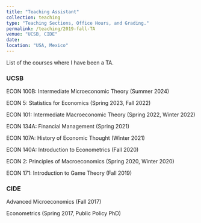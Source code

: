 ```yaml
---
title: "Teaching Assistant"
collection: teaching
type: "Teaching Sections, Office Hours, and Grading."
permalink: /teaching/2019-fall-TA
venue: "UCSB, CIDE"
date: 
location: "USA, Mexico"
---
```


List of the courses where I have been a TA.

### UCSB

ECON 100B: Intermediate Microeconomic Theory (Summer 2024)

ECON 5: Statistics for Economics (Spring 2023, Fall 2022)

ECON 101: Intermediate Macroeconomic Theory (Spring 2022, Winter 2022)

ECON 134A: Financial Management (Spring 2021)

ECON 107A: History of Economic Thought (Winter 2021)

ECON 140A: Introduction to Econometrics (Fall 2020)

ECON 2: Principles of Macroeconomics (Spring 2020, Winter 2020)

ECON 171: Introduction to Game Theory (Fall 2019)


### CIDE

Advanced Microeconomics (Fall 2017)

Econometrics (Spring 2017, Public Policy PhD)
